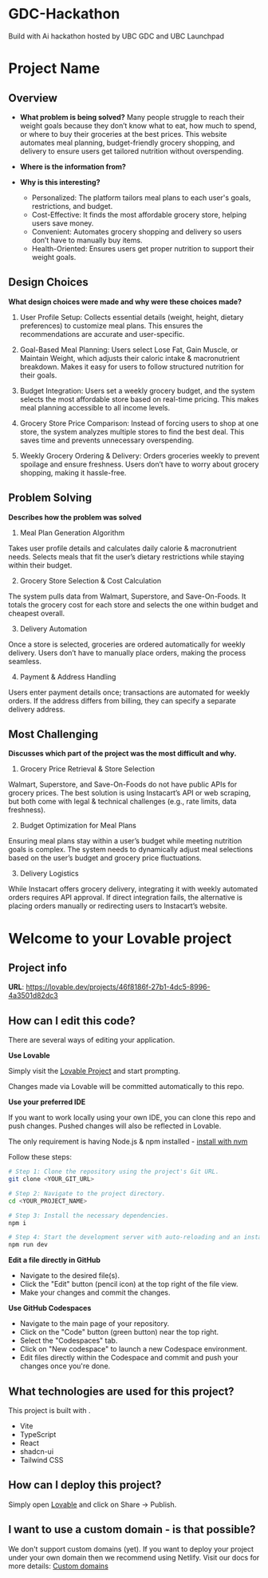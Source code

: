 # GDC-Hackathon
Build with Ai hackathon hosted by UBC GDC and UBC Launchpad 

# Project Name

## **Overview**
- **What problem is being solved?**
Many people struggle to reach their weight goals because they don’t know what to eat, how much to spend, or where to buy their groceries at the best prices. This website automates meal planning, budget-friendly grocery shopping, and delivery to ensure users get tailored nutrition without overspending.
  
- **Where is the information from?**
  
- **Why is this interesting?**
    - Personalized: The platform tailors meal plans to each user's goals, restrictions, and budget.
    - Cost-Effective: It finds the most affordable grocery store, helping users save money.
    - Convenient: Automates grocery shopping and delivery so users don’t have to manually buy items.
    - Health-Oriented: Ensures users get proper nutrition to support their weight goals.
  
## **Design Choices**

**What design choices were made and why were these choices made?**

1. User Profile Setup:
Collects essential details (weight, height, dietary preferences) to customize meal plans.
This ensures the recommendations are accurate and user-specific.

2. Goal-Based Meal Planning:
Users select Lose Fat, Gain Muscle, or Maintain Weight, which adjusts their caloric intake & macronutrient breakdown.
Makes it easy for users to follow structured nutrition for their goals.

3. Budget Integration:
Users set a weekly grocery budget, and the system selects the most affordable store based on real-time pricing.
This makes meal planning accessible to all income levels.

4. Grocery Store Price Comparison:
Instead of forcing users to shop at one store, the system analyzes multiple stores to find the best deal.
This saves time and prevents unnecessary overspending.

5. Weekly Grocery Ordering & Delivery:
Orders groceries weekly to prevent spoilage and ensure freshness.
Users don’t have to worry about grocery shopping, making it hassle-free.

## **Problem Solving**
**Describes how the problem was solved**

1. Meal Plan Generation Algorithm

Takes user profile details and calculates daily calorie & macronutrient needs.
Selects meals that fit the user’s dietary restrictions while staying within their budget.

2. Grocery Store Selection & Cost Calculation

The system pulls data from Walmart, Superstore, and Save-On-Foods.
It totals the grocery cost for each store and selects the one within budget and cheapest overall.

3. Delivery Automation

Once a store is selected, groceries are ordered automatically for weekly delivery.
Users don’t have to manually place orders, making the process seamless.

4. Payment & Address Handling

Users enter payment details once; transactions are automated for weekly orders.
If the address differs from billing, they can specify a separate delivery address.

## **Most Challenging**
**Discusses which part of the project was the most difficult and why.**
1. Grocery Price Retrieval & Store Selection

Walmart, Superstore, and Save-On-Foods do not have public APIs for grocery prices.
The best solution is using Instacart’s API or web scraping, but both come with legal & technical challenges (e.g., rate limits, data freshness).

2. Budget Optimization for Meal Plans

Ensuring meal plans stay within a user’s budget while meeting nutrition goals is complex.
The system needs to dynamically adjust meal selections based on the user’s budget and grocery price fluctuations.

3. Delivery Logistics

While Instacart offers grocery delivery, integrating it with weekly automated orders requires API approval.
If direct integration fails, the alternative is placing orders manually or redirecting users to Instacart’s website.
# Welcome to your Lovable project

## Project info

**URL**: https://lovable.dev/projects/46f8186f-27b1-4dc5-8996-4a3501d82dc3

## How can I edit this code?

There are several ways of editing your application.

**Use Lovable**

Simply visit the [Lovable Project](https://lovable.dev/projects/46f8186f-27b1-4dc5-8996-4a3501d82dc3) and start prompting.

Changes made via Lovable will be committed automatically to this repo.

**Use your preferred IDE**

If you want to work locally using your own IDE, you can clone this repo and push changes. Pushed changes will also be reflected in Lovable.

The only requirement is having Node.js & npm installed - [install with nvm](https://github.com/nvm-sh/nvm#installing-and-updating)

Follow these steps:

```sh
# Step 1: Clone the repository using the project's Git URL.
git clone <YOUR_GIT_URL>

# Step 2: Navigate to the project directory.
cd <YOUR_PROJECT_NAME>

# Step 3: Install the necessary dependencies.
npm i

# Step 4: Start the development server with auto-reloading and an instant preview.
npm run dev
```

**Edit a file directly in GitHub**

- Navigate to the desired file(s).
- Click the "Edit" button (pencil icon) at the top right of the file view.
- Make your changes and commit the changes.

**Use GitHub Codespaces**

- Navigate to the main page of your repository.
- Click on the "Code" button (green button) near the top right.
- Select the "Codespaces" tab.
- Click on "New codespace" to launch a new Codespace environment.
- Edit files directly within the Codespace and commit and push your changes once you're done.

## What technologies are used for this project?

This project is built with .

- Vite
- TypeScript
- React
- shadcn-ui
- Tailwind CSS

## How can I deploy this project?

Simply open [Lovable](https://lovable.dev/projects/46f8186f-27b1-4dc5-8996-4a3501d82dc3) and click on Share -> Publish.

## I want to use a custom domain - is that possible?

We don't support custom domains (yet). If you want to deploy your project under your own domain then we recommend using Netlify. Visit our docs for more details: [Custom domains](https://docs.lovable.dev/tips-tricks/custom-domain/)
